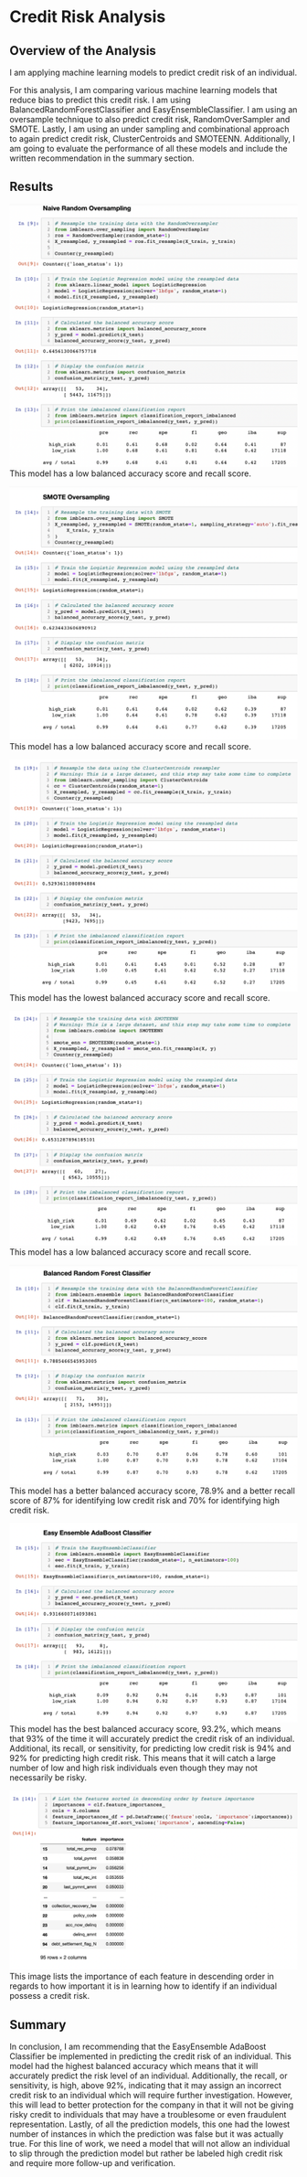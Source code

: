 # Credit Risk Analysis

## Overview of the Analysis

I am applying machine learning models to predict credit risk of an individual. 

For this analysis, I am comparing various machine learning models that reduce bias to predict this credit risk. I am using BalancedRandomForestClassifier and EasyEnsembleClassifier. I am using an oversample technique to also predict credit risk, RandomOverSampler and SMOTE. Lastly, I am using an under sampling and combinational approach to again predict credit risk, ClusterCentroids and SMOTEENN. Additionally, I am going to evaluate the performance of all these models and include the written recommendation in the summary section. 

## Results
![Random.png](Images/Random.png)
    This model has a low balanced accuracy score and recall score. 

![SMOTE.png](Images/SMOTE.png)
    This model has a low balanced accuracy score and recall score. 
    
![Centroids.png](Images/Centroids.png)
    This model has the lowest balanced accuracy score and recall score. 

![SMOTEENN.png](Images/SMOTEENN.png)
    This model has a low balanced accuracy score and recall score.

![Forest.png](Images/Forest.png)
    This model has a better balanced accuracy score, 78.9% and a better recall score of 87% for identifying low credit risk and 70% for identifying high credit risk. 

![AdaBoost.png](Images/AdaBoost.png)
    This model has the best balanced accuracy score, 93.2%, which means that 93% of the time it will accurately predict the credit risk of an individual. Additional, its recall, or sensitivity, for predicting low credit risk is 94% and 92% for predicting high credit risk. This means that it will catch a large number of low and high risk individuals even though they may not necessarily be risky. 

![Importance.png](Images/Importance.png)
    This image lists the importance of each feature in descending order in regards to how important it is in learning how to identify if an individual possess a credit risk. 
    
## Summary
In conclusion, I am recommending that the EasyEnsemble AdaBoost Classifier be implemented in predicting the credit risk of an individual. This model had the highest balanced accuracy which means that it will accurately predict the risk level of an individual. Additionally, the recall, or sensitivity, is high, above 92%, indicating that it may assign an incorrect credit risk to an individual which will require further investigation. However, this will lead to better protection for the company in that it will not be giving risky credit to individuals that may have a troublesome or even fraudulent representation. Lastly, of all the prediction models, this one had the lowest number of instances in which the prediction was false but it was actually true. For this line of work, we need a model that will not allow an individual to slip through the prediction model but rather be labeled high credit risk and require more follow-up and verification. 